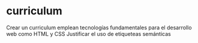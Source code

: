 # curriculum
Crear un curriculum emplean tecnologías fundamentales para el desarrollo web como HTML y CSS
Justificar el uso de etiqueteas semánticas
